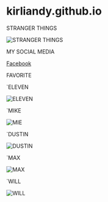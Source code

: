 # kirliandy.github.io

STRANGER THINGS 

![STRANGER THINGS](https://user-images.githubusercontent.com/118424253/202371213-014ca278-2d24-4861-8076-8694a47a1672.png)


MY SOCIAL MEDIA

[Facebook](https://www.facebook.com/kirlian.nhikel?mibextid=ZbWKwL)

FAVORITE

`ELEVEN

![ELEVEN](https://encrypted-tbn0.gstatic.com/images?q=tbn:ANd9GcSBo6O36tQEentNnNkdVCj_b07f2hQkIbN6f_pS5ewd5GpN7Wb8G6XH&usqp=CAE&s)

`MIKE

![MIE](https://encrypted-tbn0.gstatic.com/images?q=tbn:ANd9GcTT2nUqpXrlKFUiS0y26L_R5EHCY3thrFdkGiXUQWzuXtnZ5Jg1VuGbT7bafqs7jfzkC88&usqp=CAU)

`DUSTIN

![DUSTIN](https://encrypted-tbn0.gstatic.com/images?q=tbn:ANd9GcTE7in9hxmefNXzyNXkEPA0_aeSeRNxeLioyFFRZcvZxQx0YjC39GR95hd3vM2OQKRjG9Q&usqp=CAU)

`MAX

![MAX](https://encrypted-tbn0.gstatic.com/images?q=tbn:ANd9GcRExQo-Deo66u2FxW_ST7FzIvkJRjbxsJkjbwwTIoJrXPsL-5mIs3zTB7SxDsy0YrnirOY&usqp=CAU)

`WILL

![WILL](https://encrypted-tbn0.gstatic.com/images?q=tbn:ANd9GcSau3rhfzel-05R0J4hL6Nb4qcIStOZsg1QewxgTqQRMB0vjPV9bn1ql52Fhg4y7R7m2SU&usqp=CAU)
